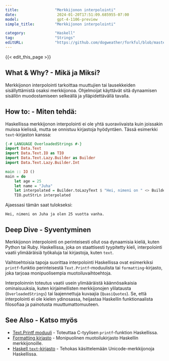 ```yaml
---
title:                "Merkkijonon interpolointi"
date:                  2024-01-20T17:51:09.685955-07:00
model:                 gpt-4-1106-preview
simple_title:         "Merkkijonon interpolointi"

category:             "Haskell"
tag:                  "Strings"
editURL:              "https://github.com/dogweather/forkful/blob/master/content/fi/haskell/interpolating-a-string.md"
---
```


{{< edit_this_page >}}

## What & Why? - Mikä ja Miksi?
Merkkijonon interpolointi tarkoittaa muuttujien tai lausekkeiden sisällyttämistä osaksi merkkijonoa. Ohjelmoijat käyttävät sitä dynaamisen sisällön muodostamiseen selkeällä ja ylläpidettävällä tavalla.

## How to: - Miten tehdä:
Haskellissa merkkijonon interpolointi ei ole yhtä suoraviivaista kuin joissakin muissa kielissä, mutta se onnistuu kirjastoja hyödyntäen. Tässä esimerkki `text`-kirjaston kanssa:

```Haskell
{-# LANGUAGE OverloadedStrings #-}
import Data.Text
import Data.Text.IO as TIO
import Data.Text.Lazy.Builder as Builder
import Data.Text.Lazy.Builder.Int

main :: IO ()
main = do
    let age = 25
    let name = "Juha"
    let interpolated = Builder.toLazyText $ "Hei, nimeni on " <> Builder.fromText name <> " ja olen " <> decimal age <> " vuotta vanha."
    TIO.putStrLn interpolated
```

Ajaessasi tämän saat tulokseksi:

```
Hei, nimeni on Juha ja olen 25 vuotta vanha.
```

## Deep Dive - Syventyminen
Merkkijonon interpolointi on perinteisesti ollut osa dynaamisia kieliä, kuten Python tai Ruby. Haskellissa, joka on staattisesti tyypitetty kieli, interpolointi vaatii ylimääräisiä työkaluja tai kirjastoja, kuten `text`.

Vaihtoehtoisia tapoja suorittaa interpolointi Haskellissa ovat esimerkiksi `printf`-funktio perinteisestä `Text.Printf`-moduulista tai `formatting`-kirjasto, joka tarjoaa monipuolisempia muotoiluvaihtoehtoja.

Interpoloinnin toteutus vaatii usein ylimääräistä käännösaikaisia ominaisuuksia, kuten kirjaimellisten merkkijonojen ylilatausta (`OverloadedStrings`) tai laajennettuja kuvaajia (`QuasiQuotes`). Se, että interpolointi ei ole kielen ydinosassa, heijastaa Haskellin funktionaalista filosofiaa ja painotusta muuttumattomuuteen.

## See Also - Katso myös
- [Text.Printf moduuli](https://hackage.haskell.org/package/base-4.16.0.0/docs/Text-Printf.html) - Toteuttaa C-tyylisen `printf`-funktion Haskellissa.
- [Formatting kirjasto](https://hackage.haskell.org/package/formatting) - Monipuolinen muotoilukirjasto Haskellin merkkijonoille.
- [Haskell `text`-kirjasto](https://hackage.haskell.org/package/text) - Tehokas käsittelemään Unicode-merkkijonoja Haskellissa.
